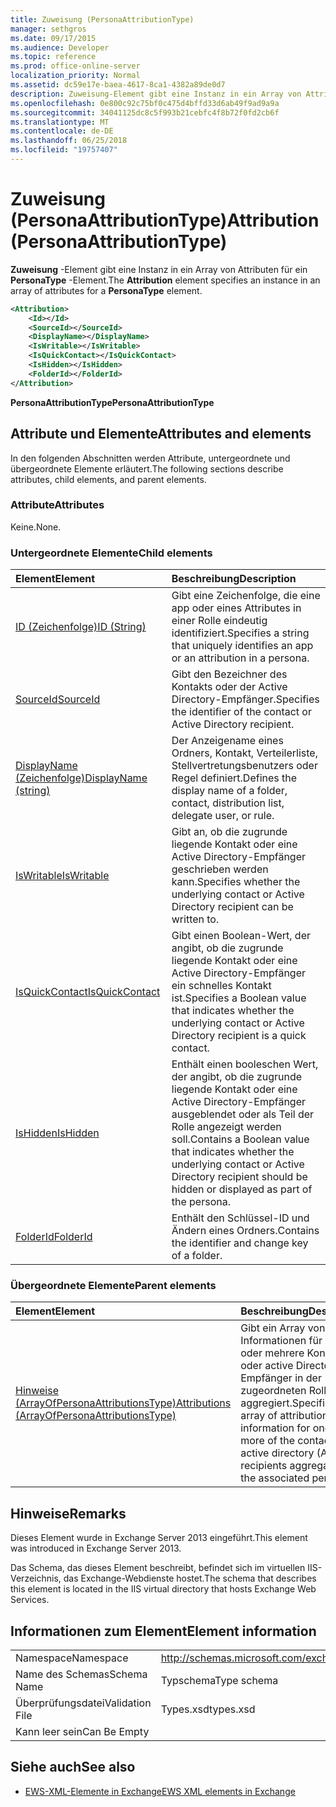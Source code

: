 ```yaml
---
title: Zuweisung (PersonaAttributionType)
manager: sethgros
ms.date: 09/17/2015
ms.audience: Developer
ms.topic: reference
ms.prod: office-online-server
localization_priority: Normal
ms.assetid: dc59e17e-baea-4617-8ca1-4382a89de0d7
description: Zuweisung-Element gibt eine Instanz in ein Array von Attributen für ein PersonaType-Element.
ms.openlocfilehash: 0e800c92c75bf0c475d4bffd33d6ab49f9ad9a9a
ms.sourcegitcommit: 34041125dc8c5f993b21cebfc4f8b72f0fd2cb6f
ms.translationtype: MT
ms.contentlocale: de-DE
ms.lasthandoff: 06/25/2018
ms.locfileid: "19757407"
---
```

# <a name="attribution-personaattributiontype"></a><span data-ttu-id="7a0de-103">Zuweisung (PersonaAttributionType)</span><span class="sxs-lookup"><span data-stu-id="7a0de-103">Attribution (PersonaAttributionType)</span></span>

<span data-ttu-id="7a0de-104">**Zuweisung** -Element gibt eine Instanz in ein Array von Attributen für ein **PersonaType** -Element.</span><span class="sxs-lookup"><span data-stu-id="7a0de-104">The **Attribution** element specifies an instance in an array of attributes for a **PersonaType** element.</span></span> 
  
```XML
<Attribution>
    <Id></Id>
    <SourceId></SourceId>
    <DisplayName></DisplayName>
    <IsWritable></IsWritable>
    <IsQuickContact></IsQuickContact>
    <IsHidden></IsHidden>
    <FolderId></FolderId>
</Attribution>
```

 <span data-ttu-id="7a0de-105">**PersonaAttributionType**</span><span class="sxs-lookup"><span data-stu-id="7a0de-105">**PersonaAttributionType**</span></span>
## <a name="attributes-and-elements"></a><span data-ttu-id="7a0de-106">Attribute und Elemente</span><span class="sxs-lookup"><span data-stu-id="7a0de-106">Attributes and elements</span></span>

<span data-ttu-id="7a0de-107">In den folgenden Abschnitten werden Attribute, untergeordnete und übergeordnete Elemente erläutert.</span><span class="sxs-lookup"><span data-stu-id="7a0de-107">The following sections describe attributes, child elements, and parent elements.</span></span>
  
### <a name="attributes"></a><span data-ttu-id="7a0de-108">Attribute</span><span class="sxs-lookup"><span data-stu-id="7a0de-108">Attributes</span></span>

<span data-ttu-id="7a0de-109">Keine.</span><span class="sxs-lookup"><span data-stu-id="7a0de-109">None.</span></span>
  
### <a name="child-elements"></a><span data-ttu-id="7a0de-110">Untergeordnete Elemente</span><span class="sxs-lookup"><span data-stu-id="7a0de-110">Child elements</span></span>

|<span data-ttu-id="7a0de-111">**Element**</span><span class="sxs-lookup"><span data-stu-id="7a0de-111">**Element**</span></span>|<span data-ttu-id="7a0de-112">**Beschreibung**</span><span class="sxs-lookup"><span data-stu-id="7a0de-112">**Description**</span></span>|
|:-----|:-----|
|[<span data-ttu-id="7a0de-113">ID (Zeichenfolge)</span><span class="sxs-lookup"><span data-stu-id="7a0de-113">ID (String)</span></span>](id-string.md) <br/> |<span data-ttu-id="7a0de-114">Gibt eine Zeichenfolge, die eine app oder eines Attributes in einer Rolle eindeutig identifiziert.</span><span class="sxs-lookup"><span data-stu-id="7a0de-114">Specifies a string that uniquely identifies an app or an attribution in a persona.</span></span>  <br/> |
|[<span data-ttu-id="7a0de-115">SourceId</span><span class="sxs-lookup"><span data-stu-id="7a0de-115">SourceId</span></span>](sourceid.md) <br/> |<span data-ttu-id="7a0de-116">Gibt den Bezeichner des Kontakts oder der Active Directory-Empfänger.</span><span class="sxs-lookup"><span data-stu-id="7a0de-116">Specifies the identifier of the contact or Active Directory recipient.</span></span>  <br/> |
|[<span data-ttu-id="7a0de-117">DisplayName (Zeichenfolge)</span><span class="sxs-lookup"><span data-stu-id="7a0de-117">DisplayName (string)</span></span>](displayname-string.md) <br/> |<span data-ttu-id="7a0de-118">Der Anzeigename eines Ordners, Kontakt, Verteilerliste, Stellvertretungsbenutzers oder Regel definiert.</span><span class="sxs-lookup"><span data-stu-id="7a0de-118">Defines the display name of a folder, contact, distribution list, delegate user, or rule.</span></span>  <br/> |
|[<span data-ttu-id="7a0de-119">IsWritable</span><span class="sxs-lookup"><span data-stu-id="7a0de-119">IsWritable</span></span>](iswritable.md) <br/> |<span data-ttu-id="7a0de-120">Gibt an, ob die zugrunde liegende Kontakt oder eine Active Directory-Empfänger geschrieben werden kann.</span><span class="sxs-lookup"><span data-stu-id="7a0de-120">Specifies whether the underlying contact or Active Directory recipient can be written to.</span></span>  <br/> |
|[<span data-ttu-id="7a0de-121">IsQuickContact</span><span class="sxs-lookup"><span data-stu-id="7a0de-121">IsQuickContact</span></span>](isquickcontact.md) <br/> |<span data-ttu-id="7a0de-122">Gibt einen Boolean-Wert, der angibt, ob die zugrunde liegende Kontakt oder eine Active Directory-Empfänger ein schnelles Kontakt ist.</span><span class="sxs-lookup"><span data-stu-id="7a0de-122">Specifies a Boolean value that indicates whether the underlying contact or Active Directory recipient is a quick contact.</span></span>  <br/> |
|[<span data-ttu-id="7a0de-123">IsHidden</span><span class="sxs-lookup"><span data-stu-id="7a0de-123">IsHidden</span></span>](ishidden.md) <br/> |<span data-ttu-id="7a0de-124">Enthält einen booleschen Wert, der angibt, ob die zugrunde liegende Kontakt oder eine Active Directory-Empfänger ausgeblendet oder als Teil der Rolle angezeigt werden soll.</span><span class="sxs-lookup"><span data-stu-id="7a0de-124">Contains a Boolean value that indicates whether the underlying contact or Active Directory recipient should be hidden or displayed as part of the persona.</span></span>  <br/> |
|[<span data-ttu-id="7a0de-125">FolderId</span><span class="sxs-lookup"><span data-stu-id="7a0de-125">FolderId</span></span>](folderid.md) <br/> |<span data-ttu-id="7a0de-126">Enthält den Schlüssel-ID und Ändern eines Ordners.</span><span class="sxs-lookup"><span data-stu-id="7a0de-126">Contains the identifier and change key of a folder.</span></span>  <br/> |
   
### <a name="parent-elements"></a><span data-ttu-id="7a0de-127">Übergeordnete Elemente</span><span class="sxs-lookup"><span data-stu-id="7a0de-127">Parent elements</span></span>

|<span data-ttu-id="7a0de-128">**Element**</span><span class="sxs-lookup"><span data-stu-id="7a0de-128">**Element**</span></span>|<span data-ttu-id="7a0de-129">**Beschreibung**</span><span class="sxs-lookup"><span data-stu-id="7a0de-129">**Description**</span></span>|
|:-----|:-----|
|[<span data-ttu-id="7a0de-130">Hinweise (ArrayOfPersonaAttributionsType)</span><span class="sxs-lookup"><span data-stu-id="7a0de-130">Attributions (ArrayOfPersonaAttributionsType)</span></span>](attributions-arrayofpersonaattributionstype.md) <br/> |<span data-ttu-id="7a0de-131">Gibt ein Array von Informationen für eine oder mehrere Kontakte oder active Directory (AD) Empfänger in der zugeordneten Rolle aggregiert.</span><span class="sxs-lookup"><span data-stu-id="7a0de-131">Specifies an array of attribution information for one or more of the contacts or active directory (AD) recipients aggregated into the associated persona.</span></span>  <br/> |
   
## <a name="remarks"></a><span data-ttu-id="7a0de-132">Hinweise</span><span class="sxs-lookup"><span data-stu-id="7a0de-132">Remarks</span></span>

<span data-ttu-id="7a0de-133">Dieses Element wurde in Exchange Server 2013 eingeführt.</span><span class="sxs-lookup"><span data-stu-id="7a0de-133">This element was introduced in Exchange Server 2013.</span></span>
  
<span data-ttu-id="7a0de-134">Das Schema, das dieses Element beschreibt, befindet sich im virtuellen IIS-Verzeichnis, das Exchange-Webdienste hostet.</span><span class="sxs-lookup"><span data-stu-id="7a0de-134">The schema that describes this element is located in the IIS virtual directory that hosts Exchange Web Services.</span></span>
  
## <a name="element-information"></a><span data-ttu-id="7a0de-135">Informationen zum Element</span><span class="sxs-lookup"><span data-stu-id="7a0de-135">Element information</span></span>

|||
|:-----|:-----|
|<span data-ttu-id="7a0de-136">Namespace</span><span class="sxs-lookup"><span data-stu-id="7a0de-136">Namespace</span></span>  <br/> |http://schemas.microsoft.com/exchange/services/2006/types  <br/> |
|<span data-ttu-id="7a0de-137">Name des Schemas</span><span class="sxs-lookup"><span data-stu-id="7a0de-137">Schema Name</span></span>  <br/> |<span data-ttu-id="7a0de-138">Typschema</span><span class="sxs-lookup"><span data-stu-id="7a0de-138">Type schema</span></span>  <br/> |
|<span data-ttu-id="7a0de-139">Überprüfungsdatei</span><span class="sxs-lookup"><span data-stu-id="7a0de-139">Validation File</span></span>  <br/> |<span data-ttu-id="7a0de-140">Types.xsd</span><span class="sxs-lookup"><span data-stu-id="7a0de-140">types.xsd</span></span>  <br/> |
|<span data-ttu-id="7a0de-141">Kann leer sein</span><span class="sxs-lookup"><span data-stu-id="7a0de-141">Can Be Empty</span></span>  <br/> ||
   
## <a name="see-also"></a><span data-ttu-id="7a0de-142">Siehe auch</span><span class="sxs-lookup"><span data-stu-id="7a0de-142">See also</span></span>

- [<span data-ttu-id="7a0de-143">EWS-XML-Elemente in Exchange</span><span class="sxs-lookup"><span data-stu-id="7a0de-143">EWS XML elements in Exchange</span></span>](ews-xml-elements-in-exchange.md)

